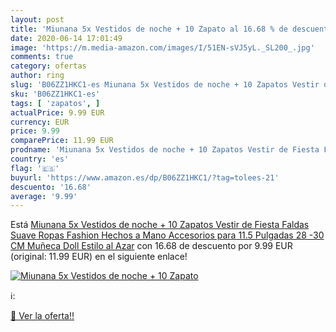 ```yaml
---
layout: post
title: 'Miunana 5x Vestidos de noche + 10 Zapato al 16.68 % de descuento'
date: 2020-06-14 17:01:49
image: 'https://m.media-amazon.com/images/I/51EN-sVJ5yL._SL200_.jpg'
comments: true
category: ofertas
author: ring
slug: 'B06ZZ1HKC1-es Miunana 5x Vestidos de noche + 10 Zapatos Vestir de Fiesta...'
sku: 'B06ZZ1HKC1-es'
tags: [ 'zapatos', ]
actualPrice: 9.99 EUR
currency: EUR
price: 9.99
comparePrice: 11.99 EUR
prodname: 'Miunana 5x Vestidos de noche + 10 Zapatos Vestir de Fiesta Faldas Suave Ropas Fashion Hechos a Mano Accesorios para 11.5 Pulgadas 28 -30 CM Muñeca Doll Estilo al Azar'
country: 'es'
flag: '🇪🇸'
buyurl: 'https://www.amazon.es/dp/B06ZZ1HKC1/?tag=tolees-21'
descuento: '16.68'
average: '9.99'
---
```


Está [Miunana 5x Vestidos de noche + 10 Zapatos Vestir de Fiesta Faldas Suave Ropas Fashion Hechos a Mano Accesorios para 11.5 Pulgadas 28 -30 CM Muñeca Doll Estilo al Azar](https://www.amazon.es/dp/B06ZZ1HKC1/?tag=tolees-21) con 16.68 de descuento por 9.99 EUR (original: 11.99 EUR) en el siguiente enlace!

[![Miunana 5x Vestidos de noche + 10 Zapato](https://m.media-amazon.com/images/I/51EN-sVJ5yL._SL200_.jpg)](https://www.amazon.es/dp/B06ZZ1HKC1/?tag=tolees-21)

ℹ️:


[🛒 Ver la oferta!!](https://www.amazon.es/dp/B06ZZ1HKC1/?tag=tolees-21)
